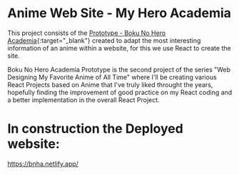 # Anime Web Site - My Hero Academia 

This project consists of the [Prototype - Boku No Hero Academia](https://linky.design/my-hero-academia){:target="_blank"} created to adapt the most interesting information of an anime within a website, for this we use React to create the site. 

Boku No Hero Academia Prototype is the second project of the series "Web Designing My Favorite Anime of All Time" where I'll be creating various React Projects based on Anime that I've truly liked throught the years, hopefully finding the improvement of good practice on my React coding and a better implementation in the overall React Project.

# In construction the Deployed website:
<!-- here.would.go.my.in.production.site -->
https://bnha.netlify.app/

